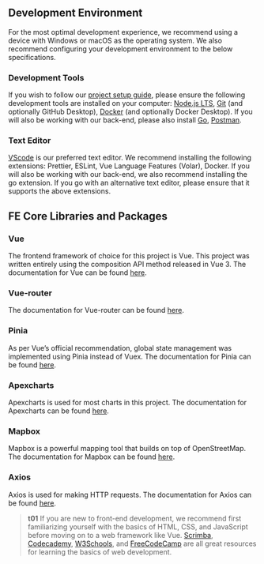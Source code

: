 ## Development Environment

For the most optimal development experience, we recommend using a device with Windows or macOS as the operating system. We also recommend configuring your development environment to the below specifications.

### Development Tools

If you wish to follow our [project setup guide](/front-end/project-setup), please ensure the following development tools are installed on your computer: [Node.js LTS](https://nodejs.org/en), [Git](https://git-scm.com/) (and optionally GitHub Desktop), [Docker](https://www.docker.com/) (and optionally Docker Desktop). If you will also be working with our back-end, please also install [Go](https://golang.org/), [Postman](https://www.postman.com/).

### Text Editor

[VScode](https://code.visualstudio.com/) is our preferred text editor. We recommend installing the following extensions: Prettier, ESLint, Vue Language Features (Volar), Docker. If you will also be working with our back-end, we also recommend installing the go extension. If you go with an alternative text editor, please ensure that it supports the above extensions.

## FE Core Libraries and Packages

### Vue

The frontend framework of choice for this project is Vue. This project was written entirely using the composition API method released in Vue 3. The documentation for Vue can be found [here](https://vuejs.org/guide).

### Vue-router

The documentation for Vue-router can be found [here](https://router.vuejs.org/guide/).

### Pinia

As per Vue’s official recommendation, global state management was implemented using Pinia instead of Vuex. The documentation for Pinia can be found [here](https://pinia.vuejs.org/introduction.html).

### Apexcharts

Apexcharts is used for most charts in this project. The documentation for Apexcharts can be found [here](https://apexcharts.com/docs).

### Mapbox

Mapbox is a powerful mapping tool that builds on top of OpenStreetMap. The documentation for Mapbox can be found [here](https://docs.mapbox.com/mapbox-gl-js/).

### Axios

Axios is used for making HTTP requests. The documentation for Axios can be found [here](https://axios-http.com/docs/intro).

> **t01**
> If you are new to front-end development, we recommend first familiarizing yourself with the basics of HTML, CSS, and JavaScript before moving on to a web framework like Vue. [Scrimba](https://scrimba.com/allcourses), [Codecademy](https://www.codecademy.com/), [W3Schools](https://www.w3schools.com/), and [FreeCodeCamp](https://www.freecodecamp.org/) are all great resources for learning the basics of web development.
